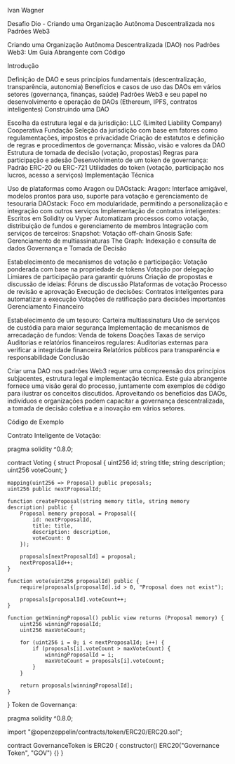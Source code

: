 Ivan Wagner

Desafio Dio - Criando uma Organização Autônoma Descentralizada nos Padrões Web3


Criando uma Organização Autônoma Descentralizada (DAO) nos Padrões Web3: Um Guia Abrangente com Código

Introdução

Definição de DAO e seus princípios fundamentais (descentralização, transparência, autonomia)
Benefícios e casos de uso das DAOs em vários setores (governança, finanças, saúde)
Padrões Web3 e seu papel no desenvolvimento e operação de DAOs (Ethereum, IPFS, contratos inteligentes)
Construindo uma DAO

Escolha da estrutura legal e da jurisdição:
LLC (Limited Liability Company)
Cooperativa
Fundação
Seleção da jurisdição com base em fatores como regulamentações, impostos e privacidade
Criação de estatutos e definição de regras e procedimentos de governança:
Missão, visão e valores da DAO
Estrutura de tomada de decisão (votação, propostas)
Regras para participação e adesão
Desenvolvimento de um token de governança:
Padrão ERC-20 ou ERC-721
Utilidades do token (votação, participação nos lucros, acesso a serviços)
Implementação Técnica

Uso de plataformas como Aragon ou DAOstack:
Aragon: Interface amigável, modelos prontos para uso, suporte para votação e gerenciamento de tesouraria
DAOstack: Foco em modularidade, permitindo a personalização e integração com outros serviços
Implementação de contratos inteligentes:
Escritos em Solidity ou Vyper
Automatizam processos como votação, distribuição de fundos e gerenciamento de membros
Integração com serviços de terceiros:
Snapshot: Votação off-chain
Gnosis Safe: Gerenciamento de multiassinaturas
The Graph: Indexação e consulta de dados
Governança e Tomada de Decisão

Estabelecimento de mecanismos de votação e participação:
Votação ponderada com base na propriedade de tokens
Votação por delegação
Limiares de participação para garantir quóruns
Criação de propostas e discussão de ideias:
Fóruns de discussão
Plataformas de votação
Processo de revisão e aprovação
Execução de decisões:
Contratos inteligentes para automatizar a execução
Votações de ratificação para decisões importantes
Gerenciamento Financeiro

Estabelecimento de um tesouro:
Carteira multiassinatura
Uso de serviços de custódia para maior segurança
Implementação de mecanismos de arrecadação de fundos:
Venda de tokens
Doações
Taxas de serviço
Auditorias e relatórios financeiros regulares:
Auditorias externas para verificar a integridade financeira
Relatórios públicos para transparência e responsabilidade
Conclusão

Criar uma DAO nos padrões Web3 requer uma compreensão dos princípios subjacentes, estrutura legal e implementação técnica. Este guia abrangente fornece uma visão geral do processo, juntamente com exemplos de código para ilustrar os conceitos discutidos. Aproveitando os benefícios das DAOs, indivíduos e organizações podem capacitar a governança descentralizada, a tomada de decisão coletiva e a inovação em vários setores.

Código de Exemplo

Contrato Inteligente de Votação:

pragma solidity ^0.8.0;

contract Voting {
    struct Proposal {
        uint256 id;
        string title;
        string description;
        uint256 voteCount;
    }

    mapping(uint256 => Proposal) public proposals;
    uint256 public nextProposalId;

    function createProposal(string memory title, string memory description) public {
        Proposal memory proposal = Proposal({
            id: nextProposalId,
            title: title,
            description: description,
            voteCount: 0
        });

        proposals[nextProposalId] = proposal;
        nextProposalId++;
    }

    function vote(uint256 proposalId) public {
        require(proposals[proposalId].id > 0, "Proposal does not exist");

        proposals[proposalId].voteCount++;
    }

    function getWinningProposal() public view returns (Proposal memory) {
        uint256 winningProposalId;
        uint256 maxVoteCount;

        for (uint256 i = 0; i < nextProposalId; i++) {
            if (proposals[i].voteCount > maxVoteCount) {
                winningProposalId = i;
                maxVoteCount = proposals[i].voteCount;
            }
        }

        return proposals[winningProposalId];
    }
}
Token de Governança:

pragma solidity ^0.8.0;

import "@openzeppelin/contracts/token/ERC20/ERC20.sol";

contract GovernanceToken is ERC20 {
    constructor() ERC20("Governance Token", "GOV") {}
}

